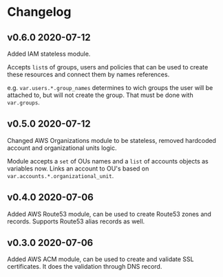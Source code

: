 # Changelog

## v0.6.0 2020-07-12

Added IAM stateless module. 

Accepts `list`s of groups, users and policies that can be used to create these resources and connect them by names references.

e.g. `var.users.*.group_names` determines to wich groups the user will be attached to, but will not create the group. 
That must be done with `var.groups`.

## v0.5.0 2020-07-12

Changed AWS Organizations module to be stateless, removed hardcoded account and organizational units logic. 

Module accepts a `set` of OUs names and a `list` of accounts objects as variables now. 
Links an account to OU's based on `var.accounts.*.organizational_unit`.  

## v0.4.0 2020-07-06

Added AWS Route53 module, can be used to create Route53 zones and records. Supports Route53 alias records as well. 

## v0.3.0 2020-07-06

Added AWS ACM module, can be used to create and validate SSL certificates. It does the validation through DNS record.
 